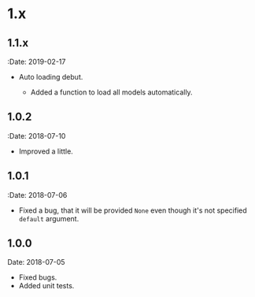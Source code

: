 # 1.x


## 1.1.x

:Date: 2019-02-17

- Auto loading debut.
  
  - Added a function to load all models automatically.

## 1.0.2

:Date: 2018-07-10

- Improved a little.

## 1.0.1

:Date: 2018-07-06

- Fixed a bug, that it will be provided `None` even though it's not specified `default` argument.

## 1.0.0
Date: 2018-07-05

- Fixed bugs.
- Added unit tests.